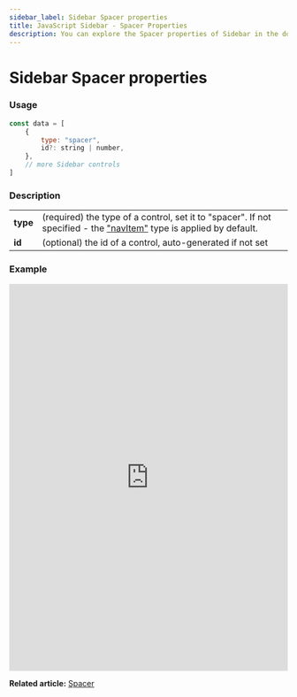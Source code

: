 ```yaml
---
sidebar_label: Sidebar Spacer properties
title: JavaScript Sidebar - Spacer Properties 
description: You can explore the Spacer properties of Sidebar in the documentation of the DHTMLX JavaScript UI library. Browse developer guides and API reference, try out code examples and live demos, and download a free 30-day evaluation version of DHTMLX Suite.
---
```


# Sidebar Spacer properties

### Usage

~~~js
const data = [
	{
		type: "spacer",
		id?: string | number,
    },
	// more Sidebar controls
]
~~~

### Description

<table>
	<tbody>
        <tr>
			<td><b>type</b></td>
			<td>(required) the type of a control, set it to "spacer". If not specified - the <a href="../../navitem">"navItem"</a> type is applied by default.</td>
		</tr>
		<tr>
			<td><b>id</b></td>
			<td>(optional) the id of a control, auto-generated if not set</td>
		</tr>
    </tbody>
</table>

### Example

<iframe src="https://snippet.dhtmlx.com/wk50830i?mode=js" frameborder="0" class="snippet_iframe" width="100%" height="700"></iframe>

**Related article:** [Spacer](sidebar/spacer.md)